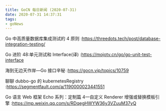 ```yaml
---
title: GoCN 每日新闻 (2020-07-31)
date: 2020-07-31 14:37:31
tags:
- goNews
---
```

Go 中高质量数据库集成测试的 4 原则 :https://threedots.tech/post/database-integration-testing/

Go 进阶 48:单元测试和 Interface(译) :https://mojotv.cn/go/go-unit-test-interface

海到无边天作岸—Go 接口辛秘 :https://gocn.vip/topics/10759

聊聊 dubbo-go 的 kubernetesRegistry :https://segmentfault.com/a/1190000023441551

Go 语言 Web 框架 Echo 系列：定制篇 4—自定义 Renderer 增强或替换模板引擎 :https://mp.weixin.qq.com/s/RDqegHWYW36y3VZuuM37yQ

